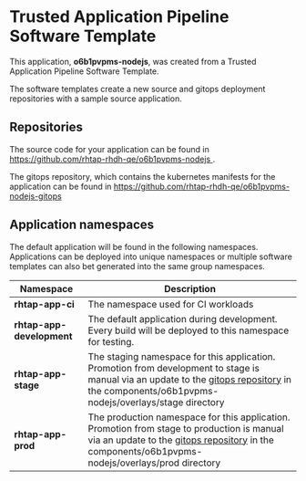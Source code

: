 # Trusted Application Pipeline Software Template

This application, **o6b1pvpms-nodejs**, was created from a Trusted Application Pipeline Software Template.

The software templates create a new source and gitops deployment repositories with a sample source application. 

## Repositories

The source code for your application can be found in [https://github.com/rhtap-rhdh-qe/o6b1pvpms-nodejs ](https://github.com/rhtap-rhdh-qe/o6b1pvpms-nodejs ).
 
The gitops repository, which contains the kubernetes manifests for the application can be found in 
[https://github.com/rhtap-rhdh-qe/o6b1pvpms-nodejs-gitops ](https://github.com/rhtap-rhdh-qe/o6b1pvpms-nodejs-gitops ) 

## Application namespaces 

The default application will be found in the following namespaces. Applications can be deployed into unique namespaces or multiple software templates can also bet generated into the same group namespaces.  

|  Namespace   |  Description   |  
| -------- | -------- |
| **rhtap-app-ci** | The namespace used for CI workloads |
| **rhtap-app-development** | The default application during development. Every build will be deployed to this namespace for testing. |
| **rhtap-app-stage** | The staging namespace for this application. Promotion from development to stage is manual via an update to the [gitops repository](https://github.com/rhtap-rhdh-qe/o6b1pvpms-nodejs-gitops ) in the components/o6b1pvpms-nodejs/overlays/stage directory |
| **rhtap-app-prod** | The production namespace for this application. Promotion from stage to production is manual via an update to the [gitops repository](https://github.com/rhtap-rhdh-qe/o6b1pvpms-nodejs-gitops ) in the components/o6b1pvpms-nodejs/overlays/prod directory |
